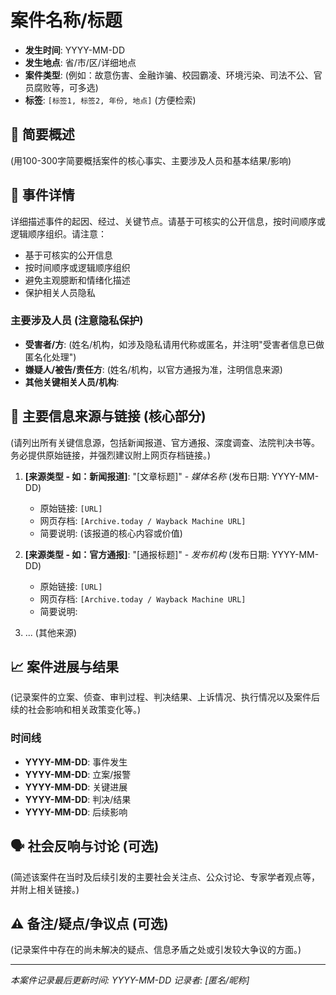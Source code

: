 # 案件名称/标题

- **发生时间**: YYYY-MM-DD 
- **发生地点**: 省/市/区/详细地点
- **案件类型**: (例如：故意伤害、金融诈骗、校园霸凌、环境污染、司法不公、官员腐败等，可多选)
- **标签**: `[标签1, 标签2, 年份, 地点]` (方便检索)

## 📝 简要概述
(用100-300字简要概括案件的核心事实、主要涉及人员和基本结果/影响)

## 📖 事件详情
详细描述事件的起因、经过、关键节点。请基于可核实的公开信息，按时间顺序或逻辑顺序组织。请注意：
- 基于可核实的公开信息
- 按时间顺序或逻辑顺序组织
- 避免主观臆断和情绪化描述
- 保护相关人员隐私

### 主要涉及人员 (注意隐私保护)
* **受害者/方**: (姓名/机构，如涉及隐私请用代称或匿名，并注明"受害者信息已做匿名化处理")
* **嫌疑人/被告/责任方**: (姓名/机构，以官方通报为准，注明信息来源)
* **其他关键相关人员/机构**:

## 🔗 主要信息来源与链接 (核心部分)
(请列出所有关键信息源，包括新闻报道、官方通报、深度调查、法院判决书等。务必提供原始链接，并强烈建议附上网页存档链接。)

1.  **[来源类型 - 如：新闻报道]**: "[文章标题]" - *媒体名称* (发布日期: YYYY-MM-DD)
    * 原始链接: `[URL]`
    * 网页存档: `[Archive.today / Wayback Machine URL]` 
    * 简要说明: (该报道的核心内容或价值)

2.  **[来源类型 - 如：官方通报]**: "[通报标题]" - *发布机构* (发布日期: YYYY-MM-DD)
    * 原始链接: `[URL]`
    * 网页存档: `[Archive.today / Wayback Machine URL]`
    * 简要说明:
    
3.  ... (其他来源)

## 📈 案件进展与结果
(记录案件的立案、侦查、审判过程、判决结果、上诉情况、执行情况以及案件后续的社会影响和相关政策变化等。)

### 时间线
- **YYYY-MM-DD**: 事件发生
- **YYYY-MM-DD**: 立案/报警
- **YYYY-MM-DD**: 关键进展
- **YYYY-MM-DD**: 判决/结果
- **YYYY-MM-DD**: 后续影响

## 🗣️ 社会反响与讨论 (可选)
(简述该案件在当时及后续引发的主要社会关注点、公众讨论、专家学者观点等，并附上相关链接。)

## ⚠️ 备注/疑点/争议点 (可选)
(记录案件中存在的尚未解决的疑点、信息矛盾之处或引发较大争议的方面。)

---

*本案件记录最后更新时间: YYYY-MM-DD*
*记录者: [匿名/昵称]*

